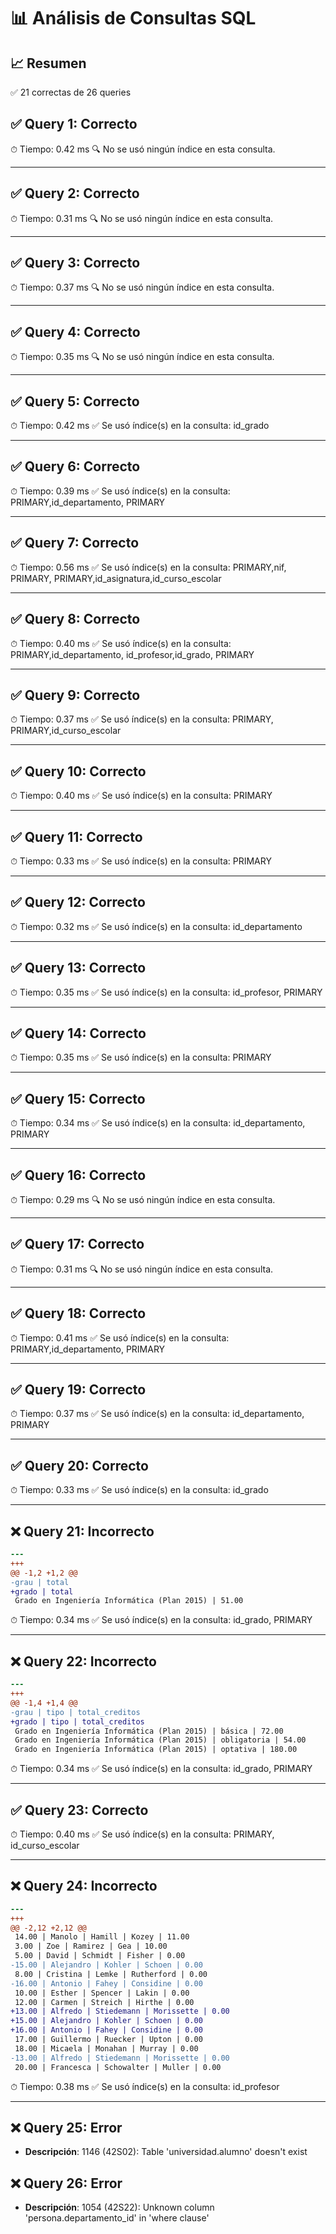 # 📊 Análisis de Consultas SQL


## 📈 Resumen
✅ 21 correctas de 26 queries

## ✅ Query 1: Correcto

⏱ Tiempo: 0.42 ms
🔍 No se usó ningún índice en esta consulta.

---

## ✅ Query 2: Correcto

⏱ Tiempo: 0.31 ms
🔍 No se usó ningún índice en esta consulta.

---

## ✅ Query 3: Correcto

⏱ Tiempo: 0.37 ms
🔍 No se usó ningún índice en esta consulta.

---

## ✅ Query 4: Correcto

⏱ Tiempo: 0.35 ms
🔍 No se usó ningún índice en esta consulta.

---

## ✅ Query 5: Correcto

⏱ Tiempo: 0.42 ms
✅ Se usó índice(s) en la consulta: id_grado

---

## ✅ Query 6: Correcto

⏱ Tiempo: 0.39 ms
✅ Se usó índice(s) en la consulta: PRIMARY,id_departamento, PRIMARY

---

## ✅ Query 7: Correcto

⏱ Tiempo: 0.56 ms
✅ Se usó índice(s) en la consulta: PRIMARY,nif, PRIMARY, PRIMARY,id_asignatura,id_curso_escolar

---

## ✅ Query 8: Correcto

⏱ Tiempo: 0.40 ms
✅ Se usó índice(s) en la consulta: PRIMARY,id_departamento, id_profesor,id_grado, PRIMARY

---

## ✅ Query 9: Correcto

⏱ Tiempo: 0.37 ms
✅ Se usó índice(s) en la consulta: PRIMARY, PRIMARY,id_curso_escolar

---

## ✅ Query 10: Correcto

⏱ Tiempo: 0.40 ms
✅ Se usó índice(s) en la consulta: PRIMARY

---

## ✅ Query 11: Correcto

⏱ Tiempo: 0.33 ms
✅ Se usó índice(s) en la consulta: PRIMARY

---

## ✅ Query 12: Correcto

⏱ Tiempo: 0.32 ms
✅ Se usó índice(s) en la consulta: id_departamento

---

## ✅ Query 13: Correcto

⏱ Tiempo: 0.35 ms
✅ Se usó índice(s) en la consulta: id_profesor, PRIMARY

---

## ✅ Query 14: Correcto

⏱ Tiempo: 0.35 ms
✅ Se usó índice(s) en la consulta: PRIMARY

---

## ✅ Query 15: Correcto

⏱ Tiempo: 0.34 ms
✅ Se usó índice(s) en la consulta: id_departamento, PRIMARY

---

## ✅ Query 16: Correcto

⏱ Tiempo: 0.29 ms
🔍 No se usó ningún índice en esta consulta.

---

## ✅ Query 17: Correcto

⏱ Tiempo: 0.31 ms
🔍 No se usó ningún índice en esta consulta.

---

## ✅ Query 18: Correcto

⏱ Tiempo: 0.41 ms
✅ Se usó índice(s) en la consulta: PRIMARY,id_departamento, PRIMARY

---

## ✅ Query 19: Correcto

⏱ Tiempo: 0.37 ms
✅ Se usó índice(s) en la consulta: id_departamento, PRIMARY

---

## ✅ Query 20: Correcto

⏱ Tiempo: 0.33 ms
✅ Se usó índice(s) en la consulta: id_grado

---

## ❌ Query 21: Incorrecto
```diff
--- 
+++ 
@@ -1,2 +1,2 @@
-grau | total
+grado | total
 Grado en Ingeniería Informática (Plan 2015) | 51.00
```

⏱ Tiempo: 0.34 ms
✅ Se usó índice(s) en la consulta: id_grado, PRIMARY

---

## ❌ Query 22: Incorrecto
```diff
--- 
+++ 
@@ -1,4 +1,4 @@
-grau | tipo | total_creditos
+grado | tipo | total_creditos
 Grado en Ingeniería Informática (Plan 2015) | básica | 72.00
 Grado en Ingeniería Informática (Plan 2015) | obligatoria | 54.00
 Grado en Ingeniería Informática (Plan 2015) | optativa | 180.00
```

⏱ Tiempo: 0.34 ms
✅ Se usó índice(s) en la consulta: id_grado, PRIMARY

---

## ✅ Query 23: Correcto

⏱ Tiempo: 0.40 ms
✅ Se usó índice(s) en la consulta: PRIMARY, id_curso_escolar

---

## ❌ Query 24: Incorrecto
```diff
--- 
+++ 
@@ -2,12 +2,12 @@
 14.00 | Manolo | Hamill | Kozey | 11.00
 3.00 | Zoe | Ramirez | Gea | 10.00
 5.00 | David | Schmidt | Fisher | 0.00
-15.00 | Alejandro | Kohler | Schoen | 0.00
 8.00 | Cristina | Lemke | Rutherford | 0.00
-16.00 | Antonio | Fahey | Considine | 0.00
 10.00 | Esther | Spencer | Lakin | 0.00
 12.00 | Carmen | Streich | Hirthe | 0.00
+13.00 | Alfredo | Stiedemann | Morissette | 0.00
+15.00 | Alejandro | Kohler | Schoen | 0.00
+16.00 | Antonio | Fahey | Considine | 0.00
 17.00 | Guillermo | Ruecker | Upton | 0.00
 18.00 | Micaela | Monahan | Murray | 0.00
-13.00 | Alfredo | Stiedemann | Morissette | 0.00
 20.00 | Francesca | Schowalter | Muller | 0.00
```

⏱ Tiempo: 0.38 ms
✅ Se usó índice(s) en la consulta: id_profesor

---

## ❌ Query 25: Error
- **Descripción**: 1146 (42S02): Table 'universidad.alumno' doesn't exist


## ❌ Query 26: Error
- **Descripción**: 1054 (42S22): Unknown column 'persona.departamento_id' in 'where clause'

